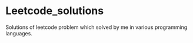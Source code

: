 # Leetcode_solutions
Solutions of leetcode problem which solved by me in various programming languages.
